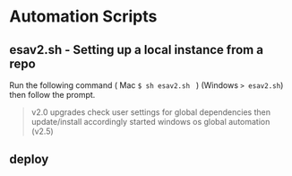 # Automation Scripts
## esav2.sh - Setting up a local instance from a repo
Run the following command ( Mac ``` $ sh esav2.sh  ``` ) (Windows ``` > esav2.sh ```) then follow the prompt.

> v2.0 upgrades
> check user settings for global dependencies then update/install accordingly
> started windows os global automation (v2.5)

## deploy

